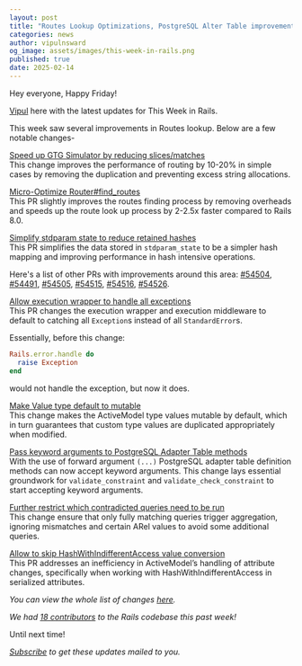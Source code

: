 ```yaml
---
layout: post
title: "Routes Lookup Optimizations, PostgreSQL Alter Table improvements and more!"
categories: news
author: vipulnsward
og_image: assets/images/this-week-in-rails.png
published: true
date: 2025-02-14
---
```


Hey everyone, Happy Friday!

[Vipul](https://www.saeloun.com/team/vipul) here with the latest updates for This Week in Rails. 

This week saw several improvements in Routes lookup. Below are a few notable changes- 

[Speed up GTG Simulator by reducing slices/matches](https://github.com/rails/rails/pull/54491)  
This change improves the performance of routing by 10-20% in simple cases by removing the duplication and preventing excess string allocations.

[Micro-Optimize Router#find_routes](https://github.com/rails/rails/pull/54517)  
This PR slightly improves the routes finding process by removing overheads and speeds up the route look up process by 2-2.5x faster compared to Rails 8.0.

[Simplify stdparam state to reduce retained hashes](https://github.com/rails/rails/pull/54476)  
This PR simplifies the data stored in `stdparam_state` to be a simpler hash mapping and improving performance in hash intensive operations.

Here's a list of other PRs with improvements around this area: [#54504](https://github.com/rails/rails/pull/54504), [#54491](https://github.com/rails/rails/pull/54491), [#54505](https://github.com/rails/rails/pull/54505),  [#54515](https://github.com/rails/rails/pull/54515), [#54516](https://github.com/rails/rails/pull/54516), [#54526](https://github.com/rails/rails/pull/54526).

[Allow execution wrapper to handle all exceptions](https://github.com/rails/rails/pull/54455/files)  
This PR changes the execution wrapper and execution middleware to default to catching all `Exception`s instead of all `StandardError`s.

Essentially, before this change:

```ruby
Rails.error.handle do
  raise Exception
end
```
would not handle the exception, but now it does.

[Make Value type default to mutable](https://github.com/rails/rails/pull/54435)  
This change makes the ActiveModel type values mutable by default, which in turn guarantees that custom type values are duplicated appropriately when modified.

[Pass keyword arguments to PostgreSQL Adapter Table methods](https://github.com/rails/rails/pull/54472)  
With the use of forward argument `(...)` PostgreSQL adapter table definition methods can now accept keyword arguments.
This change lays essential groundwork for `validate_constraint` and `validate_check_constraint` to start accepting keyword arguments.

[Further restrict which contradicted queries need to be run](https://github.com/rails/rails/pull/54430)  
This change ensure that only fully matching queries trigger aggregation, ignoring mismatches and certain ARel values to avoid some additional queries.

[Allow to skip HashWithIndifferentAccess value conversion](https://github.com/rails/rails/pull/54437)  
This PR addresses an inefficiency in ActiveModel’s handling of attribute changes, specifically when working with HashWithIndifferentAccess in serialized attributes.


_You can view the whole list of changes [here](https://github.com/rails/rails/compare/@%7B2025-02-08%7D...main@%7B2025-02-14%7D)._  

_We had [18 contributors](https://contributors.rubyonrails.org/contributors/in-time-window/20250208-20250214) to the Rails codebase this past week!_

Until next time!

_[Subscribe](https://world.hey.com/this.week.in.rails) to get these updates mailed to you._
